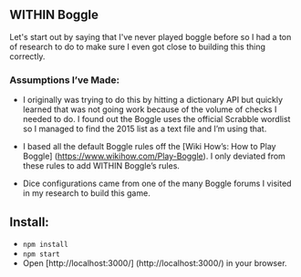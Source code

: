 ## WITHIN Boggle

Let's start out by saying that I've never played boggle before so I had a ton of research to do to make sure I even got close to building this thing correctly.

### Assumptions I’ve Made:
  - I originally was trying to do this by hitting a dictionary API but quickly learned that was not going work because of the volume of checks I needed to do. I found out the Boggle uses the official Scrabble wordlist so I managed to find the 2015 list as a text file and I’m using that.

  - I based all the default Boggle rules off the [Wiki How’s: How to Play Boggle] (https://www.wikihow.com/Play-Boggle). I only deviated from these rules to add WITHIN Boggle’s rules.

  - Dice configurations came from one of the many Boggle forums I visited in my research to build this game.

## Install:
  - `npm install`
  - `npm start`
  - Open [http://localhost:3000/] (http://localhost:3000/) in your browser.
